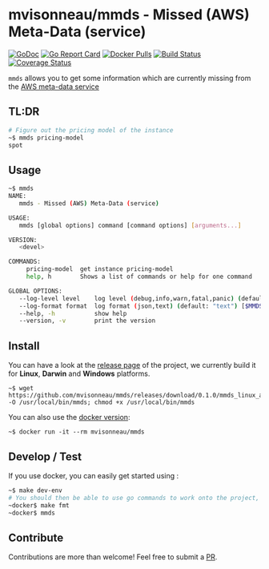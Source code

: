 # mvisonneau/mmds - Missed (AWS) Meta-Data (service)

[![GoDoc](https://godoc.org/github.com/mvisonneau/mmds?status.svg)](https://godoc.org/github.com/mvisonneau/mmds)
[![Go Report Card](https://goreportcard.com/badge/github.com/mvisonneau/mmds)](https://goreportcard.com/report/github.com/mvisonneau/mmds)
[![Docker Pulls](https://img.shields.io/docker/pulls/mvisonneau/mmds.svg)](https://hub.docker.com/r/mvisonneau/mmds/)
[![Build Status](https://travis-ci.org/mvisonneau/mmds.svg?branch=master)](https://travis-ci.org/mvisonneau/mmds)
[![Coverage Status](https://coveralls.io/repos/github/mvisonneau/mmds/badge.svg?branch=master)](https://coveralls.io/github/mvisonneau/mmds?branch=master)

`mmds` allows you to get some information which are currently missing from the [AWS meta-data service](https://docs.aws.amazon.com/AWSEC2/latest/UserGuide/ec2-instance-metadata.html)

## TL:DR

```bash
# Figure out the pricing model of the instance
~$ mmds pricing-model
spot
```

## Usage

```bash
~$ mmds
NAME:
   mmds - Missed (AWS) Meta-Data (service)

USAGE:
   mmds [global options] command [command options] [arguments...]

VERSION:
   <devel>

COMMANDS:
     pricing-model  get instance pricing-model
     help, h        Shows a list of commands or help for one command

GLOBAL OPTIONS:
   --log-level level    log level (debug,info,warn,fatal,panic) (default: "info") [$MMDS_LOG_LEVEL]
   --log-format format  log format (json,text) (default: "text") [$MMDS_LOG_FORMAT]
   --help, -h           show help
   --version, -v        print the version
```

## Install

You can have a look at the [release page](https://github.com/mvisonneau/mmds/releases) of the project, we currently build it for **Linux**, **Darwin** and **Windows** platforms.

```
~$ wget https://github.com/mvisonneau/mmds/releases/download/0.1.0/mmds_linux_amd64 -O /usr/local/bin/mmds; chmod +x /usr/local/bin/mmds
```

You can also use the [docker version](https://hub.docker.com/r/mvisonneau/mmds):

```
~$ docker run -it --rm mvisonneau/mmds
```

## Develop / Test

If you use docker, you can easily get started using :

```bash
~$ make dev-env
# You should then be able to use go commands to work onto the project, eg:
~docker$ make fmt
~docker$ mmds
```

## Contribute

Contributions are more than welcome! Feel free to submit a [PR](https://github.com/mvisonneau/mmds/pulls).
